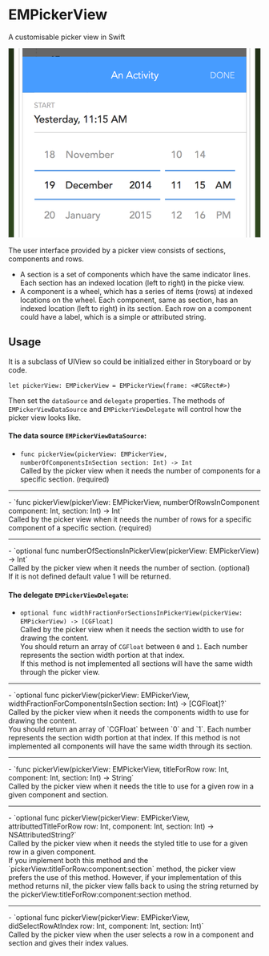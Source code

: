 # EMPickerView
A customisable picker view in Swift

![EMPickerView Screenshot](https://github.com/codeisjoy/EMPickerView/blob/master/EMPickerView_Date_Time.png)

The user interface provided by a picker view consists of sections, components and rows.
* A section is a set of components which have the same indicator lines.
Each section has an indexed location (left to right) in the picke view.
* A component is a wheel, which has a series of items (rows) at indexed locations on the wheel.
Each component, same as section, has an indexed location (left to right) in its section.
Each row on a component could have a label, which is a simple or attributed string.

## Usage
It is a subclass of UIView so could be initialized either in Storyboard or by code.

    let pickerView: EMPickerView = EMPickerView(frame: <#CGRect#>)

Then set the `dataSource` and `delegate` properties.
The methods of `EMPickerViewDataSource` and `EMPickerViewDelegate` will control how the picker view looks like.

#### The data source `EMPickerViewDataSource`:

- `func pickerView(pickerView: EMPickerView, numberOfComponentsInSection section: Int) -> Int`<br/>
Called by the picker view when it needs the number of components for a specific section. (required)
<hr/>
- `func pickerView(pickerView: EMPickerView, numberOfRowsInComponent component: Int, section: Int) -> Int`<br/>
Called by the picker view when it needs the number of rows for a specific component of a specific section. (required)
<hr/>
- `optional func numberOfSectionsInPickerView(pickerView: EMPickerView) -> Int`<br/>
Called by the picker view when it needs the number of section. (optional)<br/>
If it is not defined default value 1 will be returned.

#### The delegate `EMPickerViewDelegate`:

- `optional func widthFractionForSectionsInPickerView(pickerView: EMPickerView) -> [CGFloat]`<br/>
Called by the picker view when it needs the section width to use for drawing the content.<br/>
You should return an array of `CGFloat` between `0` and `1`. Each number represents the section width portion at that index.<br/>
If this method is not implemented all sections will have the same width through the picker view.
<hr/>
- `optional func pickerView(pickerView: EMPickerView, widthFractionForComponentsInSection section: Int) -> [CGFloat]?`<br/>
Called by the picker view when it needs the components width to use for drawing the content.<br/>
You should return an array of `CGFloat` between `0` and `1`. Each number represents the section width portion at that index.
If this method is not implemented all components will have the same width through its section.
<hr/>
- `func pickerView(pickerView: EMPickerView, titleForRow row: Int, component: Int, section: Int) -> String`<br/>
Called by the picker view when it needs the title to use for a given row in a given component and section.
<hr/>
- `optional func pickerView(pickerView: EMPickerView, attributtedTitleForRow row: Int, component: Int, section: Int) -> NSAttributedString?`<br/>
Called by the picker view when it needs the styled title to use for a given row in a given component.<br/>
If you implement both this method and the `pickerView:titleForRow:component:section` method, the picker view prefers the use of this method.
However, if your implementation of this method returns nil, the picker view falls back to using the string returned by the pickerView:titleForRow:component:section method.
<hr/>
- `optional func pickerView(pickerView: EMPickerView, didSelectRowAtIndex row: Int, component: Int, section: Int)`<br/>
Called by the picker view when the user selects a row in a component and section and gives their index values.
